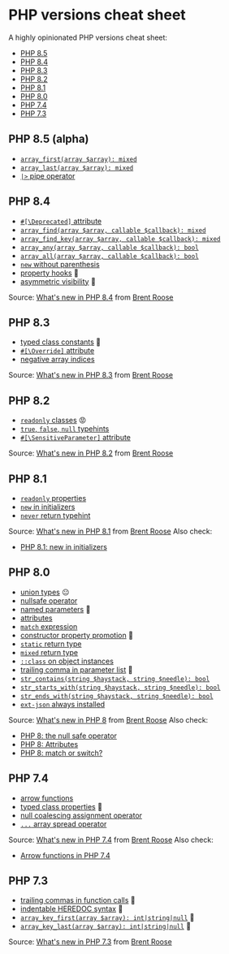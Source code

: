 # PHP versions cheat sheet

A highly opinionated PHP versions cheat sheet:

* [PHP 8.5](#php-85)
* [PHP 8.4](#php-84)
* [PHP 8.3](#php-83)
* [PHP 8.2](#php-82)
* [PHP 8.1](#php-81)
* [PHP 8.0](#php-80)
* [PHP 7.4](#php-74)
* [PHP 7.3](#php-73)

## PHP 8.5 (alpha)

* [`array_first(array $array): mixed`](https://wiki.php.net/rfc/array_first_last)
* [`array_last(array $array): mixed`](https://wiki.php.net/rfc/array_first_last)
* [`|>` pipe operator](https://wiki.php.net/rfc/pipe-operator-v3)

## PHP 8.4

* [`#[\Deprecated]` attribute](https://wiki.php.net/rfc/deprecated_attribute)
* [`array_find(array $array, callable $callback): mixed`](https://wiki.php.net/rfc/array_find)
* [`array_find_key(array $array, callable $callback): mixed`](https://wiki.php.net/rfc/array_find)
* [`array_any(array $array, callable $callback): bool`](https://wiki.php.net/rfc/array_find)
* [`array_all(array $array, callable $callback): bool`](https://wiki.php.net/rfc/array_find)
* [`new` without parenthesis](https://wiki.php.net/rfc/new_without_parentheses)
* [property hooks](https://wiki.php.net/rfc/property-hooks) 🤨
* [asymmetric visibility](https://wiki.php.net/rfc/asymmetric-visibility-v2) 🤨

Source: [What's new in PHP 8.4](https://stitcher.io/blog/new-in-php-84) from [Brent Roose](https://github.com/brendt)

## PHP 8.3

* [typed class constants](https://wiki.php.net/rfc/typed_class_constants) 💙
* [`#[\Override]` attribute](https://wiki.php.net/rfc/marking_overriden_methods)
* [negative array indices](https://wiki.php.net/rfc/negative_array_index)

Source: [What's new in PHP 8.3](https://stitcher.io/blog/new-in-php-83) from [Brent Roose](https://github.com/brendt)

## PHP 8.2

* [`readonly` classes](https://wiki.php.net/rfc/readonly_classes) 😡
* [`true`, `false`, `null` typehints](https://wiki.php.net/rfc/null-false-standalone-types)
* [`#[\SensitiveParameter]` attribute](https://wiki.php.net/rfc/redact_parameters_in_back_traces)

Source: [What's new in PHP 8.2](https://stitcher.io/blog/new-in-php-82) from [Brent Roose](https://github.com/brendt)

## PHP 8.1

* [`readonly` properties](https://wiki.php.net/rfc/readonly_properties_v2)
* [`new` in initializers](https://wiki.php.net/rfc/new_in_initializers)
* [`never` return typehint](https://wiki.php.net/rfc/noreturn_type)

Source: [What's new in PHP 8.1](https://stitcher.io/blog/new-in-php-81) from [Brent Roose](https://github.com/brendt)
Also check:
* [PHP 8.1: new in initializers](https://stitcher.io/blog/php-81-new-in-initializers)

## PHP 8.0

* [union types](https://wiki.php.net/rfc/union_types_v2) 😐
* [nullsafe operator](https://wiki.php.net/rfc/nullsafe_operator)
* [named parameters](https://wiki.php.net/rfc/named_params) 💙
* [attributes](https://wiki.php.net/rfc/attributes_v2)
* [`match` expression](https://wiki.php.net/rfc/match_expression_v2)
* [constructor property promotion](https://wiki.php.net/rfc/constructor_promotion) 💙
* [`static` return type](https://wiki.php.net/rfc/static_return_type)
* [`mixed` return type](https://wiki.php.net/rfc/mixed_type_v2)
* [`::class` on object instances](https://wiki.php.net/rfc/class_name_literal_on_object)
* [trailing comma in parameter list](https://wiki.php.net/rfc/trailing_comma_in_parameter_list) 💙
* [`str_contains(string $haystack, string $needle): bool`](https://wiki.php.net/rfc/str_contains)
* [`str_starts_with(string $haystack, string $needle): bool`](https://wiki.php.net/rfc/add_str_starts_with_and_ends_with_functions)
* [`str_ends_with(string $haystack, string $needle): bool`](https://wiki.php.net/rfc/add_str_starts_with_and_ends_with_functions)
* [`ext-json` always installed](https://wiki.php.net/rfc/always_enable_json)

Source: [What's new in PHP 8](https://stitcher.io/blog/new-in-php-8) from [Brent Roose](https://github.com/brendt)
Also check:
* [PHP 8: the null safe operator](https://stitcher.io/blog/php-8-nullsafe-operator)
* [PHP 8: Attributes](https://stitcher.io/blog/attributes-in-php-8)
* [PHP 8: match or switch?](https://stitcher.io/blog/php-8-match-or-switch)

## PHP 7.4

* [arrow functions](https://wiki.php.net/rfc/arrow_functions_v2)
* [typed class properties](https://wiki.php.net/rfc/typed_properties_v2) 💙
* [null coalescing assignment operator](https://wiki.php.net/rfc/null_coalesce_equal_operator)
* [`...` array spread operator](https://wiki.php.net/rfc/spread_operator_for_array)

Source: [What's new in PHP 7.4](https://stitcher.io/blog/new-in-php-74) from [Brent Roose](https://github.com/brendt)
Also check:
* [Arrow functions in PHP 7.4](https://stitcher.io/blog/short-closures-in-php)

## PHP 7.3

* [trailing commas in function calls](https://wiki.php.net/rfc/trailing-comma-function-calls) 💙
* [indentable HEREDOC syntax](https://wiki.php.net/rfc/flexible_heredoc_nowdoc_syntaxes) 💙
* [`array_key_first(array $array): int|string|null`](https://wiki.php.net/rfc/array_key_first_last) 💙
* [`array_key_last(array $array): int|string|null`](https://wiki.php.net/rfc/array_key_first_last) 💙

Source: [What's new in PHP 7.3](https://stitcher.io/blog/new-in-php-73) from [Brent Roose](https://github.com/brendt)
